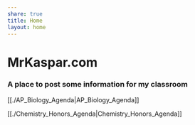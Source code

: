 ```yaml
---
share: true
title: Home
layout: home
---
```


# MrKaspar.com

### A place to post some information for my classroom

[[./AP_Biology_Agenda|AP_Biology_Agenda]]

[[./Chemistry_Honors_Agenda|Chemistry_Honors_Agenda]]